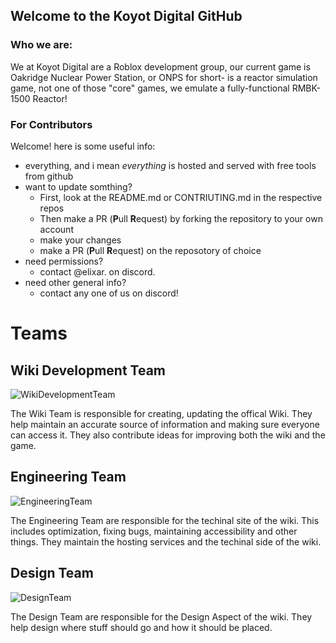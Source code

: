 ## Welcome to the Koyot Digital GitHub

### Who we are:
We at Koyot Digital are a Roblox development group, our current game is Oakridge Nuclear Power Station, or ONPS for short- is a reactor simulation game, not one of those "core" games, we emulate a fully-functional RMBK-1500 Reactor!

### For Contributors
Welcome! here is some useful info:
* everything, and i mean *everything* is hosted and served with free tools from github
* want to update somthing?
  * First, look at the README.md or CONTRIUTING.md in the respective repos
  * Then make a PR (**P**ull **R**equest) by forking the repository to your own account
  * make your changes
  * make a PR (**P**ull **R**equest) on the reposotory of choice
* need permissions?
  * contact @elixar. on discord.
* need other general info?
  * contact any one of us on discord! 
<!-- please finish this later @gargleblaster-rmbk AUG/10/25 -->

# Teams

## Wiki Development Team

![WikiDevelopmentTeam](https://cdn.discordapp.com/attachments/1392867326688235836/1404835381106577511/wikiteam1.png?ex=689ca267&is=689b50e7&hm=3b6855dc1aff12a0f0ab1383d541215ef81375a937d866f5dd1e09a4447bb335&)

The Wiki Team is responsible for creating, updating the offical Wiki. They help maintain an accurate source of information and making sure everyone can access it. They also contribute ideas for improving both the wiki and the game.

## Engineering Team


![EngineeringTeam](https://cdn.discordapp.com/attachments/1392867326688235836/1404835681657684019/engineeringteam1.png?ex=689ca2af&is=689b512f&hm=cf9ef75c0270d55db3ff6e1e32a1fb73dc140629b9fcd0b22e38d31e8f92e854&)

The Engineering Team are responsible for the techinal site of the wiki. This includes optimization, fixing bugs, maintaining accessibility and other things. They maintain the hosting services and the techinal side of the wiki.

## Design Team


![DesignTeam](https://cdn.discordapp.com/attachments/1392867326688235836/1404836066258849893/designteam1.png?ex=689ca30a&is=689b518a&hm=48259c0683f43fdf47f6d1f5e2078280748c5eaa286d100f62df1f666639d9e9&)

The Design Team are responsible for the Design Aspect of the wiki. They help design where stuff should go and how it should be placed.
